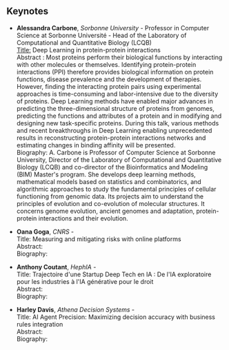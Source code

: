 ## Keynotes

* **Alessandra Carbone**, *Sorbonne University* - Professor in Computer Science at Sorbonne Université - Head of the Laboratory of Computational and Quantitative Biology (LCQB) <br>
<ins>Title:</ins> Deep Learning in protein-protein interactions <br>
Abstract : Most proteins perform their biological functions by interacting with other molecules or themselves.
Identifying protein-protein interactions (PPI) therefore provides biological information on protein functions, disease prevalence and the development of therapies.
However, finding the interacting protein pairs using experimental approaches is time-consuming and labor-intensive due to the diversity of proteins.
Deep Learning methods have enabled major advances in predicting the three-dimensional structure of proteins from genomes, predicting the functions and attributes of a protein and in modifying and designing new task-specific proteins.
During this talk, various methods and recent breakthroughs in Deep Learning enabling unprecedented results in reconstructing protein-protein interactions networks and estimating changes in binding affinity will be presented. <br/>
Biography: A. Carbone is Professor of Computer Science at Sorbonne University, 
Director of the Laboratory of Computational and Quantitative Biology (LCQB) and co-director of the Bioinformatics and Modeling (BIM) Master's program. 
She develops deep learning methods, mathematical models based on statistics and combinatorics, and algorithmic approaches to study the fundamental principles of cellular functioning from genomic data. 
Its projects aim to understand the principles of evolution and co-evolution of molecular structures. It concerns genome evolution, ancient genomes and adaptation, protein-protein interactions and their evolution.



* **Oana Goga**, *CNRS* - <br>
Title: Measuring and mitigating risks with online platforms <br>
Abstract: <br/>
Biography: <br>


* **Anthony Coutant**, *HephIA* - <br>
Title: Trajectoire d'une Startup Deep Tech en IA : De l'IA exploratoire pour les industries à l'IA générative pour le droit <br>
Abstract: <br/>
Biography: <br/>


* **Harley Davis**, *Athena Decision Systems* - <br>
Title: AI Agent Precision: Maximizing decision accuracy with business rules integration <br>
Abstract: <br/>
Biography: 
